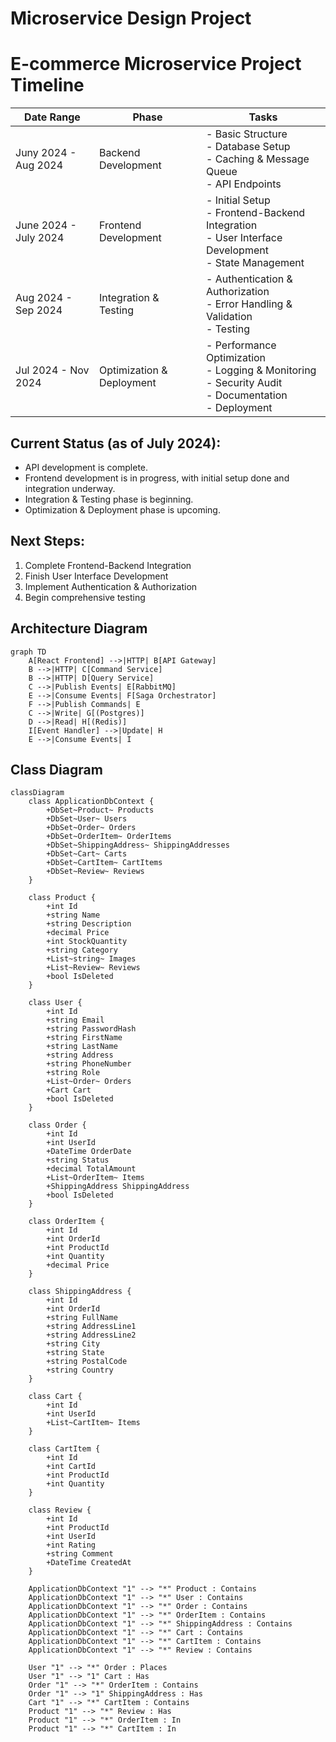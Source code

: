 #  Microservice Design Project

# E-commerce Microservice Project Timeline

| Date Range | Phase | Tasks |
|------------|-------|-------|
| Juny 2024 - Aug 2024 | Backend Development | - Basic Structure<br>- Database Setup<br>- Caching & Message Queue<br>- API Endpoints |
| June 2024 - July 2024 | Frontend Development | - Initial Setup<br>- Frontend-Backend Integration<br>- User Interface Development<br>- State Management |
| Aug 2024 - Sep 2024 | Integration & Testing | - Authentication & Authorization<br>- Error Handling & Validation<br>- Testing |
| Jul 2024 - Nov 2024 | Optimization & Deployment | - Performance Optimization<br>- Logging & Monitoring<br>- Security Audit<br>- Documentation<br>- Deployment |

## Current Status (as of July 2024):
- API development is complete.
- Frontend development is in progress, with initial setup done and integration underway.
- Integration & Testing phase is beginning.
- Optimization & Deployment phase is upcoming.

## Next Steps:
1. Complete Frontend-Backend Integration
2. Finish User Interface Development
3. Implement Authentication & Authorization
4. Begin comprehensive testing


## Architecture Diagram

```mermaid
graph TD
    A[React Frontend] -->|HTTP| B[API Gateway]
    B -->|HTTP| C[Command Service]
    B -->|HTTP| D[Query Service]
    C -->|Publish Events| E[RabbitMQ]
    E -->|Consume Events| F[Saga Orchestrator]
    F -->|Publish Commands| E
    C -->|Write| G[(Postgres)]
    D -->|Read| H[(Redis)]
    I[Event Handler] -->|Update| H
    E -->|Consume Events| I
```

## Class Diagram
```mermaid
classDiagram
    class ApplicationDbContext {
        +DbSet~Product~ Products
        +DbSet~User~ Users
        +DbSet~Order~ Orders
        +DbSet~OrderItem~ OrderItems
        +DbSet~ShippingAddress~ ShippingAddresses
        +DbSet~Cart~ Carts
        +DbSet~CartItem~ CartItems
        +DbSet~Review~ Reviews
    }

    class Product {
        +int Id
        +string Name
        +string Description
        +decimal Price
        +int StockQuantity
        +string Category
        +List~string~ Images
        +List~Review~ Reviews
        +bool IsDeleted
    }

    class User {
        +int Id
        +string Email
        +string PasswordHash
        +string FirstName
        +string LastName
        +string Address
        +string PhoneNumber
        +string Role
        +List~Order~ Orders
        +Cart Cart
        +bool IsDeleted
    }

    class Order {
        +int Id
        +int UserId
        +DateTime OrderDate
        +string Status
        +decimal TotalAmount
        +List~OrderItem~ Items
        +ShippingAddress ShippingAddress
        +bool IsDeleted
    }

    class OrderItem {
        +int Id
        +int OrderId
        +int ProductId
        +int Quantity
        +decimal Price
    }

    class ShippingAddress {
        +int Id
        +int OrderId
        +string FullName
        +string AddressLine1
        +string AddressLine2
        +string City
        +string State
        +string PostalCode
        +string Country
    }

    class Cart {
        +int Id
        +int UserId
        +List~CartItem~ Items
    }

    class CartItem {
        +int Id
        +int CartId
        +int ProductId
        +int Quantity
    }

    class Review {
        +int Id
        +int ProductId
        +int UserId
        +int Rating
        +string Comment
        +DateTime CreatedAt
    }

    ApplicationDbContext "1" --> "*" Product : Contains
    ApplicationDbContext "1" --> "*" User : Contains
    ApplicationDbContext "1" --> "*" Order : Contains
    ApplicationDbContext "1" --> "*" OrderItem : Contains
    ApplicationDbContext "1" --> "*" ShippingAddress : Contains
    ApplicationDbContext "1" --> "*" Cart : Contains
    ApplicationDbContext "1" --> "*" CartItem : Contains
    ApplicationDbContext "1" --> "*" Review : Contains

    User "1" --> "*" Order : Places
    User "1" --> "1" Cart : Has
    Order "1" --> "*" OrderItem : Contains
    Order "1" --> "1" ShippingAddress : Has
    Cart "1" --> "*" CartItem : Contains
    Product "1" --> "*" Review : Has
    Product "1" --> "*" OrderItem : In
    Product "1" --> "*" CartItem : In
```
